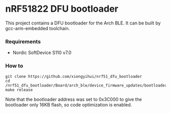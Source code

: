 nRF51822 DFU bootloader
=======================

This project contains a DFU bootloader for the Arch BLE. It can be built by gcc-arm-embedded toolchain.

### Requirements

+ Nordic SoftDevice S110 v7.0

### How to
```
git clone https://github.com/xiongyihui/nrf51_dfu_bootloader
cd /nrf51_dfu_bootloader/Board/arch_ble/device_firmware_updates/bootloader_gcc_ble/gcc
make release
```

Note that the bootloader address was set to 0x3C000 to give the bootloader only 16KB flash, so code optimization is enabled.
